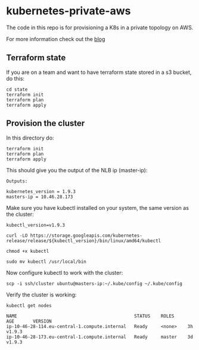 # kubernetes-private-aws


The code in this repo is for provisioning a K8s in a private topology on AWS.

For more information check out the [blog](https://donchev.is/post/kubernetes-in-a-private-network)



## Terraform state

If you are on a team and want to have terraform state stored in a s3 bucket, do this:
```
cd state
terraform init
terraform plan
terraform apply
```

## Provision the cluster

In this directory do:
```
terraform init
terraform plan
terraform apply
```

This should give you the output of the NLB ip (master-ip):
```
Outputs:

kubernetes_version = 1.9.3
masters-ip = 10.46.28.173
```

Make sure you have kubectl installed on your system, the same version as the cluster:
```
kubectl_version=v1.9.3

curl -LO https://storage.googleapis.com/kubernetes-release/release/${kubectl_version}/bin/linux/amd64/kubectl

chmod +x kubectl

sudo mv kubectl /usr/local/bin
```
Now configure kubectl to work with the cluster:

```
scp -i ssh/cluster ubuntu@masters-ip:~/.kube/config ~/.kube/config
```
Verify the cluster is working:
```
kubectl get nodes

NAME                                            STATUS    ROLES     AGE       VERSION
ip-10-46-28-114.eu-central-1.compute.internal   Ready     <none>    3h        v1.9.3
ip-10-46-28-173.eu-central-1.compute.internal   Ready     master    3d        v1.9.3
```